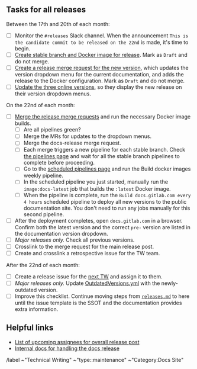 <!--
SET TITLE TO: docs.gitlab.com release XX.ZZ (monthname, YYYY)
-->

## Tasks for all releases

Between the 17th and 20th of each month:

- [ ] Monitor the `#releases` Slack channel. When the announcement
  `This is the candidate commit to be released on the 22nd` is made, it's time to begin.
- [ ] [Create stable branch and Docker image for release](https://gitlab.com/gitlab-org/gitlab-docs/-/blob/main/doc/releases.md#create-stable-branch-and-docker-image-for-release). Mark as `Draft` and do not merge.
- [ ] [Create a release merge request for the new version](https://gitlab.com/gitlab-org/gitlab-docs/-/blob/main/doc/releases.md#create-release-merge-request),
  which updates the version dropdown menu for the current documentation, and adds
  the release to the Docker configuration. Mark as `Draft` and do not merge.
- [ ] [Update the three online versions](https://gitlab.com/gitlab-org/gitlab-docs/-/blob/main/doc/releases.md#update-dropdown-for-online-versions),
  so they display the new release on their version dropdown menus.

On the 22nd of each month:

- [ ] [Merge the release merge requests](https://gitlab.com/gitlab-org/gitlab-docs/-/blob/main/doc/releases.md#merge-merge-requests-and-run-docker-image-builds)
  and run the necessary Docker image builds.
  - [ ] Are all pipelines green?
  - [ ] Merge the MRs for updates to the dropdown menus.
  - [ ] Merge the docs-release merge request.
  - [ ] Each merge triggers a new pipeline for each stable branch. Check
    [the pipelines page](https://gitlab.com/gitlab-org/gitlab-docs/pipeline_schedules)
    and wait for all the stable branch pipelines to complete before proceeding.
  - [ ] Go to the [scheduled pipelines page](https://gitlab.com/gitlab-org/gitlab-docs/pipeline_schedules)
    and run the Build docker images weekly pipeline.
  - [ ] In the scheduled pipeline you just started, manually run the `image:docs-latest` job that builds the `:latest` Docker image.
  - [ ] When the pipeline is complete, run the `Build docs.gitlab.com every 4 hours` scheduled pipeline to deploy all new versions to the public documentation site.
You don't need to run any jobs manually for this second pipeline.
- [ ] After the deployment completes, open `docs.gitlab.com` in a browser. Confirm
  both the latest version and the correct `pre-` version are listed in the documentation version dropdown.
- [ ] *Major releases only.* Check all previous versions.
- [ ] Crosslink to the merge request for the main release post.
- [ ] Create and crosslink a retrospective issue for the TW team.

After the 22nd of each month:

- [ ] Create a release issue for the [next TW](https://about.gitlab.com/handbook/marketing/blog/release-posts/managers/)
  and assign it to them.
- [ ] *Major releases only.* Update [OutdatedVersions.yml](https://gitlab.com/gitlab-org/gitlab/-/blob/master/doc/.vale/gitlab/OutdatedVersions.yml)
  with the newly-outdated version.
- [ ] Improve this checklist. Continue moving steps from
  [`releases.md`](https://gitlab.com/gitlab-org/gitlab-docs/-/blob/main/doc/releases.md)
  to here until the issue template is the SSOT and the documentation provides extra information.

## Helpful links

- [List of upcoming assignees for overall release post](https://about.gitlab.com/handbook/marketing/blog/release-posts/managers/)
- [Internal docs for handling the docs release](https://gitlab.com/gitlab-org/gitlab-docs/-/blob/main/doc/releases.md)

/label ~"Technical Writing" ~"type::maintenance" ~"Category:Docs Site"

